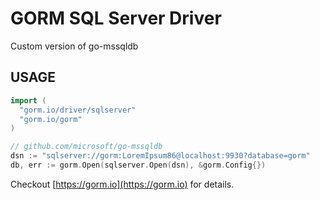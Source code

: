 # GORM SQL Server Driver

Custom version of go-mssqldb

## USAGE

```go
import (
  "gorm.io/driver/sqlserver"
  "gorm.io/gorm"
)

// github.com/microsoft/go-mssqldb
dsn := "sqlserver://gorm:LoremIpsum86@localhost:9930?database=gorm"
db, err := gorm.Open(sqlserver.Open(dsn), &gorm.Config{})
```

Checkout [https://gorm.io](https://gorm.io) for details.
